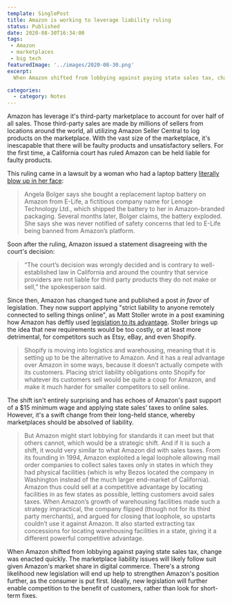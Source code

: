 ```yaml
---
template: SinglePost
title: Amazon is working to leverage liability ruling
status: Published
date: 2020-08-30T16:34:00
tags:
 - Amazon
 - marketplaces
 - big tech
featuredImage: '../images/2020-08-30.png'
excerpt:
  When Amazon shifted from lobbying against paying state sales tax, change was enacted quickly. The marketplace liability issues will likely follow suit given Amazon's market share in digital commerce. There's a strong likelihood new legislation will end up help to strengthen Amazon's position further, as the consumer is put first. Ideally, new legislation will further enable competition to the benefit of customers, rather than look for short-term fixes.

categories:
  - category: Notes
---
```

Amazon has leverage it's third-party marketplace to account for over half of all sales. Those third-party sales are made by millions of sellers from locations around the world, all utilizing Amazon Seller Central to log products on the marketplace. With the vast size of the marketplace, it's inescapable that there will be faulty products and unsatisfactory sellers. For the first time, a California court has ruled Amazon can be held liable for faulty products.

This ruling came in a lawsuit by a woman who had a laptop battery [literally blow up in her face](https://www.theverge.com/2020/8/13/21367966/amazon-liable-defective-products-california-marketplace-third-party):

> Angela Bolger says she bought a replacement laptop battery on Amazon from E-Life, a fictitious company name for Lenoge Technology Ltd., which shipped the battery to her in Amazon-branded packaging. Several months later, Bolger claims, the battery exploded. She says she was never notified of safety concerns that led to E-Life being banned from Amazon’s platform.

Soon after the ruling, Amazon issued a statement disagreeing with the court's decision:  

> “The court’s decision was wrongly decided and is contrary to well-established law in California and around the country that service providers are not liable for third party products they do not make or sell,” the spokesperson said.

Since then, Amazon has changed tune and published a post _in favor_ of legislation. They now support applying  "strict liability to anyone remotely connected to selling things online", as Matt Stoller wrote in a post examining how Amazon has deftly used [legislation to its advantage](https://mattstoller.substack.com/p/why-jeff-bezos-is-worth-200-billion). Stoller brings up the idea that new requirements would be too costly, or at least more detrimental, for competitors such as Etsy, eBay, and even Shopify.

> Shopify is moving into logistics and warehousing, meaning that it is setting up to be the alternative to Amazon. And it has a real advantage over Amazon in some ways, because it doesn’t actually compete with its customers. Placing strict liability obligations onto Shopify for whatever its customers sell would be quite a coup for Amazon, and make it much harder for smaller competitors to sell online.

The shift isn't entirely surprising and has echoes of Amazon's past support of a $15 minimum wage and applying state sales' taxes to online sales. However, it's a swift change from their long-held stance, whereby marketplaces should be absolved of liability.

> But Amazon might start lobbying for standards it can meet but that others cannot, which would be a strategic shift. And if it is such a shift, it would very similar to what Amazon did with sales taxes. From its founding in 1994, Amazon exploited a legal loophole allowing mail order companies to collect sales taxes only in states in which they had physical facilities (which is why Bezos located the company in Washington instead of the much larger end-market of California). Amazon thus could sell at a competitive advantage by locating facilities in as few states as possible, letting customers avoid sales taxes. When Amazon’s growth of warehousing facilities made such a strategy impractical, the company flipped (though not for its third party merchants), and argued for closing that loophole, so upstarts couldn’t use it against Amazon. It also started extracting tax concessions for locating warehousing facilities in a state, giving it a different powerful competitive advantage.

When Amazon shifted from lobbying against paying state sales tax, change was enacted quickly. The marketplace liability issues will likely follow suit given Amazon's market share in digital commerce. There's a strong likelihood new legislation will end up help to strengthen Amazon's position further, as the consumer is put first. Ideally, new legislation will further enable competition to the benefit of customers, rather than look for short-term fixes.
